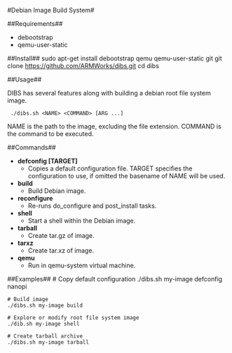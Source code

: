 #Debian Image Build System#

##Requirements##

 * debootstrap
 * qemu-user-static

##Install##
    sudo apt-get install debootstrap qemu qemu-user-static git
    git clone https://github.com/ARMWorks/dibs.git
    cd dibs

##Usage##

DIBS has several features along with building a debian root file system image.

     ./dibs.sh <NAME> <COMMAND> [ARG ...]

NAME is the path to the image, excluding the file extension.
COMMAND is the command to be executed.

##Commands##

* **defconfig [TARGET]**
    * Copies a default configuration file. TARGET specifies the configuration to use, if omitted the basename of NAME will be used.
* **build**
    * Build Debian image.
* **reconfigure**
    * Re-runs do_configure and post_install tasks.
* **shell**
    * Start a shell within the Debian image.
* **tarball**
    * Create tar.gz of image.
* **tarxz**
    * Create tar.xz of image.
* **qemu**
    * Run in qemu-system virtual machine.

##Examples##
    # Copy default configuration
    ./dibs.sh my-image defconfig nanopi

    # Build image
    ./dibs.sh my-image build

    # Explore or modify root file system image
    ./dib.sh my-image shell

    # Create tarball archive
    ./dibs.sh my-image tarball
